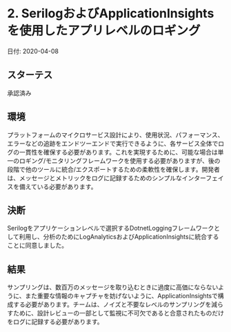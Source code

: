 # 2. SerilogおよびApplicationInsightsを使用したアプリレベルのロギング

日付: 2020-04-08

## スターテス

承認済み

## 環境

プラットフォームのマイクロサービス設計により、使用状況、パフォーマンス、エラーなどの追跡をエンドツーエンドで実行できるように、各サービス全体でログの一貫性を確保する必要があります。これを実現するために、可能な場合は単一のロギング/モニタリングフレームワークを使用する必要がありますが、後の段階で他のツールに統合/エクスポートするための柔軟性を確保します。開発者は、メッセージとメトリックをログに記録するためのシンプルなインターフェイスを備えている必要があります。

## 決断

Serilogをアプリケーションレベルで選択するDotnetLoggingフレームワークとして利用し、分析のためにLogAnalyticsおよびApplicationInsightsに統合することに同意しました。

## 結果

サンプリングは、数百万のメッセージを取り込むときに過度に高価にならないように、また重要な情報のキャプチャを妨げないように、ApplicationInsightsで構成する必要があります。チームは、ノイズと不要なレベルのサンプリングを減らすために、設計レビューの一部として監視に不可欠であると合意されたものだけをログに記録する必要があります。
